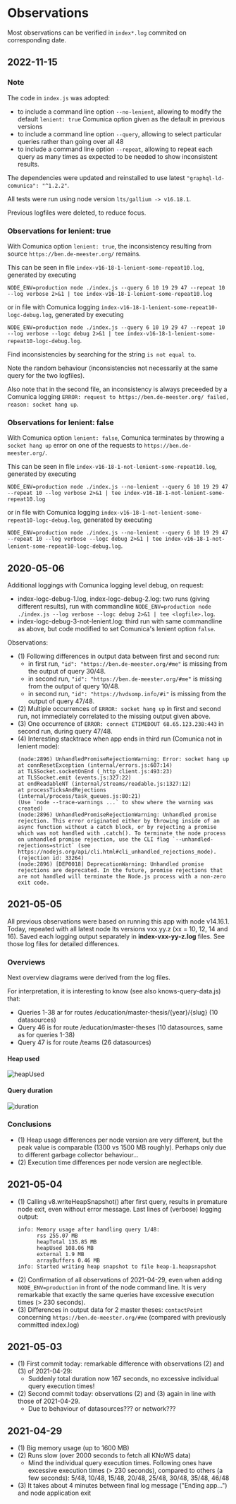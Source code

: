 # Observations

Most observations can be verified in `index*.log` commited on corresponding date.

## 2022-11-15

### Note
The code in `index.js` was adopted:
- to include a command line option `--no-lenient`, allowing to modify the default `lenient: true` Comunica option given as the default in previous versions
- to include a command line option `--query`, allowing to select particular queries rather than going over all 48
- to include a command line option `--repeat`, allowing to repeat each query as many times as expected to be needed to show inconsistent results.

The dependencies were updated and reinstalled to use latest `"graphql-ld-comunica": "^1.2.2"`.

All tests were run using node version `lts/gallium -> v16.18.1`.

Previous logfiles were deleted, to reduce focus.

### Observations for lenient: true
With Comunica option `lenient: true`, the inconsistency resulting from source `https://ben.de-meester.org/` remains.

This can be seen in file `index-v16-18-1-lenient-some-repeat10.log`, generated by executing

`NODE_ENV=production node ./index.js --query 6 10 19 29 47 --repeat 10 --log verbose 2>&1 | tee index-v16-18-1-lenient-some-repeat10.log`

or in file with Comunica logging `index-v16-18-1-lenient-some-repeat10-logc-debug.log`, generated by executing

`NODE_ENV=production node ./index.js --query 6 10 19 29 47 --repeat 10 --log verbose --logc debug 2>&1 | tee index-v16-18-1-lenient-some-repeat10-logc-debug.log`.

Find inconsistencies by searching for the string `is not equal to`.

Note the random behaviour (inconsistencies not necessarily at the same query for the two logfiles).

Also note that in the second file, an inconsistency is always preceeded by a Comunica logging `ERROR: request to https://ben.de-meester.org/ failed, reason: socket hang up`.

### Observations for lenient: false
With Comunica option `lenient: false`, Comunica terminates by throwing a `socket hang up` error on one of the requests to `https://ben.de-meester.org/`.

This can be seen in file `index-v16-18-1-not-lenient-some-repeat10.log`, generated by executing

`NODE_ENV=production node ./index.js --no-lenient --query 6 10 19 29 47 --repeat 10 --log verbose 2>&1 | tee index-v16-18-1-not-lenient-some-repeat10.log`

or in file with Comunica logging `index-v16-18-1-not-lenient-some-repeat10-logc-debug.log`, generated by executing

`NODE_ENV=production node ./index.js --no-lenient --query 6 10 19 29 47 --repeat 10 --log verbose --logc debug 2>&1 | tee index-v16-18-1-not-lenient-some-repeat10-logc-debug.log`.


## 2020-05-06
Additional loggings with Comunica logging level debug, on request:
- index-logc-debug-1.log, index-logc-debug-2.log: two runs (giving different results), run with commandline `NODE_ENV=production node ./index.js --log verbose --logc debug 2>&1 | tee <logfile>.log`.
- index-logc-debug-3-not-lenient.log: third run with same commandline as above, but code modified to set Comunica's lenient option `false`.

Observations:
- (1) Following differences in output data between first and second run:
  - in first run, `"id": "https://ben.de-meester.org/#me"` is missing from the output of query 30/48.
  - in second run, `"id": "https://ben.de-meester.org/#me"` is missing from the output of query 10/48.
  - in second run, `"id": "https://hvdsomp.info/#i"` is missing from the output of query 47/48.
- (2) Multiple occurrences of `ERROR: socket hang up` in first and second run, not immediately correlated to the missing output given above.
- (3) One occurrence of `ERROR: connect ETIMEDOUT 68.65.123.238:443` in second run, during query 47/48.
- (4) Interesting stacktrace when app ends in third run (Comunica not in lenient mode):
  ```
  (node:2896) UnhandledPromiseRejectionWarning: Error: socket hang up
  at connResetException (internal/errors.js:607:14)
  at TLSSocket.socketOnEnd (_http_client.js:493:23)
  at TLSSocket.emit (events.js:327:22)
  at endReadableNT (internal/streams/readable.js:1327:12)
  at processTicksAndRejections (internal/process/task_queues.js:80:21)
  (Use `node --trace-warnings ...` to show where the warning was created)
  (node:2896) UnhandledPromiseRejectionWarning: Unhandled promise rejection. This error originated either by throwing inside of an async function without a catch block, or by rejecting a promise which was not handled with .catch(). To terminate the node process on unhandled promise rejection, use the CLI flag `--unhandled-rejections=strict` (see https://nodejs.org/api/cli.html#cli_unhandled_rejections_mode). (rejection id: 33264)
  (node:2896) [DEP0018] DeprecationWarning: Unhandled promise rejections are deprecated. In the future, promise rejections that are not handled will terminate the Node.js process with a non-zero exit code.
  ```
  
  
## 2021-05-05
All previous observations were based on running this app with node v14.16.1.
Today, repeated with all latest node lts versions vxx.yy.z (xx = 10, 12, 14 and 16).
Saved each logging output separately in **index-vxx-yy-z.log** files.
See those log files for detailed differences.

### Overviews
Next overview diagrams were derived from the log files.

For interpretation, it is interesting to know (see also knows-query-data.js) that:
- Queries 1-38 ar for routes /education/master-thesis/{year}/{slug} (10 datasources)
- Query 46 is for route /education/master-theses (10 datasources, same as for queries 1-38)
- Query 47 is for route /teams (26 datasources)

#### Heap used

![heapUsed](heapUsedDifferentNodeVersions.jpg)

#### Query duration
![duration](durationDifferentNodeVersions.jpg)

### Conclusions
- (1) Heap usage differences per node version are very different, but the peak value is comparable (1300 vs 1500 MB roughly). Perhaps only due to different garbage collector behaviour...
- (2) Execution time differences per node version are neglectible.

## 2021-05-04
- (1) Calling v8.writeHeapSnapshot() after first query, results in premature node exit, even without error message. Last lines of (verbose) logging output:
  ```
  info: Memory usage after handling query 1/48: 
        rss 255.07 MB
        heapTotal 135.85 MB
        heapUsed 108.06 MB
        external 1.9 MB
        arrayBuffers 0.46 MB
  info: Started writing heap snapshot to file heap-1.heapsnapshot
  ```
- (2) Confirmation of all observations of 2021-04-29, even when adding `NODE_ENV=production` in front of the node command line.
  It is very remarkable that exactly the same queries have excessive execution times (> 230 seconds).
- (3) Differences in output data for 2 master theses: `contactPoint` concerning `https://ben.de-meester.org/#me` (compared with previously committed index.log)

## 2021-05-03
- (1) First commit today: remarkable difference with observations (2) and (3) of 2021-04-29:
  - Suddenly total duration now 167 seconds, no excessive individual query execution times!
- (2) Second commit today: observations (2) and (3) again in line with those of 2021-04-29.
  - Due to behaviour of datasources??? or network???

## 2021-04-29
- (1) Big memory usage (up to 1600 MB)
- (2) Runs slow (over 2000 seconds to fetch all KNoWS data)
  - Mind the individual query execution times. Following ones have excessive execution times (> 230 seconds), compared to others (a few seconds):
    5/48, 10/48, 15/48, 20/48, 25/48, 30/48, 35/48, 46/48
- (3) It takes about 4 minutes between final log message ("Ending app...") and node application exit
